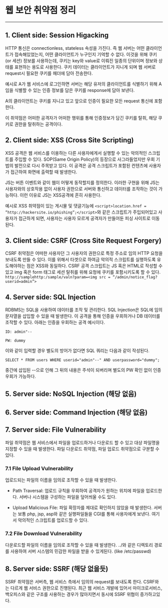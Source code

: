 
# 웹 보안 취약점 정리

---

## 1. Client side: Session Higacking

HTTP 통신은 connectionless, stateless 속성을 가진다. 즉 웹 서버는 어떤 클라이언트가 접속해있었는지, 어떤 클라이언트가 누구인지 기억할 수 없다. 이것을 위해 쿠키(or 세션) 정보를 사용하는데, 쿠키는 key와 value로 이뤄진 일종의 단위이며 정보와 상태를 표현하는 용도로 사용한다. 쿠키 데이터는 클라이언트가 지니게 되며 웹 서버로 request시 필요한 쿠키를 헤더에 담아 전송한다.

예시로 A가 웹 서비스에 로그인하면 서버는 해당 유저의 클라이언트를 식별하기 위해 A임을 식별할 수 있는 인증 정보를 담은 쿠키를 response에 담아 보낸다.

A의 클라이언트는 쿠키를 지니고 있고 앞으로 인증이 필요한 모든 request 통신에 포함한다.

이 취약점은 어떠한 공격자가 어떠한 행위를 통해 인증정보가 담긴 쿠키를 탈취, 해당 쿠키로 권한을 탈취하는 공격이다.

## 2. Client side: XSS (Cross Site Scripting)

XSS 공격은 웹 서비스를 이용하는 다른 사용자에게서 실행할 수 있는 악의적인 스크립트를 주입할 수 있다. SOP(Same Origin Policy)의 등장으로 사그라들었지만 우회 기법의 발전으로 다시 주목받고 있다. 이 공격은 공격 스크립트가 포함된 컨텐츠에 사용자가 접근하여 화면에 출력할 때 발생한다.

JS는 버튼 이벤트와 같이 웹이 어떻게 동작할지를 정의한다. 이러한 구현을 위해 JS는 사용자와의 상호작용 없이 사용자 권한으로 서버와 통신하고 데이터를 조작하는 것이 가능하다. 이런 이유로 JS는 XSS공격에 흔히 사용한다.

예시로 XSS 취약점이 있는 게시물 및 댓글기능에 `<script>location.href = ”http://hackersite.io/phishing”;</script>`와 같은 스크립트가 주입되어있고 사용자가 접근하게 되면, 사용자는 사용자 모르게 공격자가 만들어둔 피싱 사이트로 이동된다.

## 3. Client side: CSRF (Cross Site Request Forgery)

CSRF 취약점은 어떠한 사용자던 그 사용자의 권한으로 특정 주소로 임의 HTTP 요청을 보내도록 만들 수 있다. 이를 위해서 타겟으로 하여금 악의적 스크립트를 실행하도록 유도해야하는 점은 XSS와 동일하다. CSRF 공격 스크립트는 JS 혹은 HTML로 작성할 수 있고 img 혹은 form 태그로 세션 탈취를 위해 요청에 쿠키를 포함시키도록 할 수 있다. `http://samplehttp:/sample/valn?param=<img src = “/admin/notice_flag?userid=admin”>`

## 4. Server side: SQL Injection

RDBMS는 SQL을 사용하여 데이터를 조작 및 관리한다. SQL Injection은 SQL에 임의 문자열을 삽입할 수 있을 때 발생한다. 이 공격을 통해 인증을 우회하거나 DB 데이터를 조작할 수 있다. 아래는 인증을 우회하는 공격 예시이다.

`ID: admin"--`

`PW: dummy`

이와 같이 입력할 경우 별도의 방어가 없다면 SQL 쿼리는 다음과 같이 작성된다.

`SELECT * FROM users WHERE userid="admin"--" AND userpassword="dummy";`

중간에 삽입된 --으로 인해 그 뒤의 내용은 주석이 되버리며 별도의 PW 확인 없이 인증 우회가 가능하다.

## 5. Server side: NoSQL Injection (해당 없음)

## 6. Server side: Command Injection (해당 없음)

## 7. Server side: File Vulnerability

파일 취약점은 웹 서비스에서 파일을 업로드하거나 다운로드 할 수 있고 대상 파일명을 지정할 수 있을 때 발생한다. 파일 다운로드 취약점, 파일 업로드 취약점으로 구분할 수 있다.

### 7.1 File Upload Vulnerability

업로드되는 파일의 이름을 임의로 조작할 수 있을 때 발생한다.

* Path Traversal: 업로드 규칙을 우회하여 공격자가 원하는 위치에 파일을 업로드한다. 서버나 시스템을 구성하는 파일을 덮어씌울 수도 있다.

* Upload Malicious File: 파일 확장자를 제대로 확인하지 않았을 때 발생한다. 서버는 보통 php, jsp, asp와 같은 실행파일들을 CGI를 통해 사용자에게 보낸다. 여기서 악의적인 스크립트를 업로드할 수 있다.

### 7.2 File Download Vulnerability

다운로드할 파일의 이름을 임의로 조작할 수 있을 때 발생한다. ../와 같은 디렉토리 경로를 사용하여 서버 시스템의 민감한 파일을 받을 수 있게된다. (like /etc/passwd)

## 8. Server side: SSRF (해당 없을듯)

SSRF 취약점은 서버측, 웹 서비스 측에서 임의의 request를 보내도록 한다. CSRF와는 다르게 웹 서비스 권한으로 진행된다. 최근 웹 서비스 개발에 있어서 마이크로서비스, 백오피스와 같은 구조를 사용하는 경우가 많아지면서 동시에 SSRF 위협이 증가하고있다.